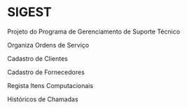 # SIGEST

Projeto do Programa de Gerenciamento de Suporte Técnico


Organiza Ordens de Serviço

Cadastro de Clientes

Cadastro de Fornecedores

Regista Itens Computacionais

Históricos de Chamadas

